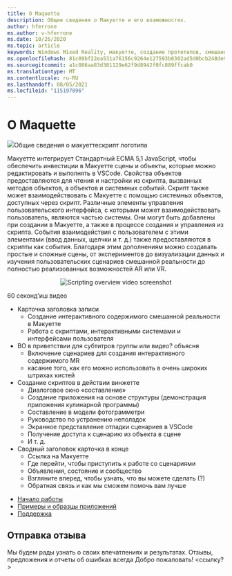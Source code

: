 ```yaml
---
title: О Maquette
description: Общие сведения о Макуетте и его возможностях.
author: hferrone
ms.author: v-hferrone
ms.date: 10/26/2020
ms.topic: article
keywords: Windows Mixed Reality, макуетте, создание прототипов, смешанная реальность, виртуальная реальность, VR, MR, отзыв, центр обратной связи, ошибки
ms.openlocfilehash: 81c09bf22ea531a76156c9264e127593b6302ad5d0bcb248de9518bfb647717b
ms.sourcegitcommit: a1c086aa83d381129e62f9d8942f0fc889ffcab0
ms.translationtype: MT
ms.contentlocale: ru-RU
ms.lasthandoff: 08/05/2021
ms.locfileid: "115197896"
---
```

# <a name="about-maquette"></a>О Maquette

<!-- TODO(Harrison): Need consolidated logo with text -->
![](../images/MaquetteIcon.png)Общие сведения о макуеттескрипт логотипа

<!-- TODO(Harrison/Stefan): Add more high level, less technical explanation of what Maquette is and why it's useful in MR development. 
          - Differentiate between Maquette and MaquetteScript
          - Separate out each of Maquette's main parts and add content
          - Give brief explanations of use case or examples
-->
Макуетте интегрирует Стандартный ECMA 5,1 JavaScript, чтобы обеспечить инвестиции в Макуетте сцены и объекты, которые можно редактировать и выполнять в VSCode. Свойства объектов предоставляются для чтения и настройки из скрипта, вызванных методов объектов, а объектов и системных событий. Скрипт также может взаимодействовать с Макуетте с помощью системных объектов, доступных через скрипт. Различные элементы управления пользовательского интерфейса, с которыми может взаимодействовать пользователь, являются частью системы. Они могут быть добавлены при создании в Макуетте, а также в процессе создания и управления из скрипта. События взаимодействия с пользователем с этими элементами (ввод данных, щелчки и т. д.) также предоставляются в скрипты как события. Благодаря этим дополнениям можно создавать простые и сложные сцены, от экспериментов до визуализации данных и изучения пользовательских сценариев смешанной реальности до полностью реализованных возможностей AR или VR.

<p align="center">
  <img src="images/ScriptingOverview.png" alt="Scripting overview video screenshot">
</p>

<!-- TODO(Harrison/Stefan): Get this video recorded or create the content in text form until it's available. -->
60 секонд'иш видео
* Карточка заголовка записи
  * Создание интерактивного содержимого смешанной реальности в Макуетте
  * Работа с скриптами, интерактивными системами и интерфейсами пользователя
* ВО в приветствии для субтитров группы или видео?  объясня
  * Включение сценариев для создания интерактивного содержимого MR
  * касание того, как его можно использовать в очень широких штрихах кистей
* Создание скриптов в действии винжетте
  * Диалоговое окно «составление»
  * Создание приложения на основе структуры (демонстрация приложения кулинарной программы)
  * Составление в модели фотограмметри
  * Руководство по устранению неполадок
  * Экранное представление отладки сценариев в VSCode
  * Получение доступа к сценарию из объекта в сцене
  * И т. д.
* Сводный заголовок карточка в конце
  * Ссылка на Макуетте
  * Где перейти, чтобы приступить к работе со сценариями
  * Объявления, состояние и сообщество
  * Взгляните вперед, чтобы узнать, что вы можете сделать (?)
  * Обратная связь и как мы сможем помочь вам лучше

<!-- TODO(Harrison): Consider breaking this out into a Maquette journey doc or section as applicable. -->
* [Начало работы](installation.md)
* [Примеры и образцы приложений](../samples/overview.md)
* [Поддержка](../resources/support.md)

<!-- TODO(Harrison): Need to find out why docs feedback footer isn't appearing. -->
## <a name="send-us-feedback"></a>Отправка отзыва

Мы будем рады узнать о своих впечатлениях и результатах. Отзывы, предложения и отчеты об ошибках всегда Добро пожаловать!
<ссылку? >